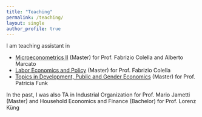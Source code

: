 ```yaml
---
title: "Teaching"
permalink: /teaching/
layout: single
author_profile: true
---
```


I am teaching assistant in 
* [Microeconometrics II](https://search.usi.ch/en/courses/35267999/microeconometrics-ii) (Master) for Prof. Fabrizio Colella and Alberto Marcato
* [Labor Economics and Policy](https://search.usi.ch/en/courses/35268432/labour-economics-and-policy) (Master) for Prof. Fabrizio Colella
* [Topics in Development, Public and Gender Economics](https://search.usi.ch/en/courses/35268431/topics-in-development-public-and-gender-economics) (Master) for Prof. Patricia Funk

In the past, I was also TA in Industrial Organization for Prof. Mario Jametti (Master) and Household Economics and Finance (Bachelor) for Prof. Lorenz Küng
